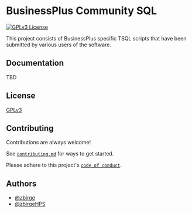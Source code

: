 
# BusinessPlus Community SQL

[![GPLv3 License](https://img.shields.io/badge/License-GPL%20v3-yellow.svg)](https://opensource.org/licenses/)


This project consists of BusinessPlus specific TSQL scripts that have been submitted by various users of the software.




## Documentation

TBD


## License

[GPLv3](https://www.gnu.org/licenses/licenses.html#GPL)


## Contributing

Contributions are always welcome!

See [`contributing.md`](https://github.com/BusinessPlus-Community/bp-community-sql/blob/main/CONTRIBUTING.md) for ways to get started.

Please adhere to this project's [`code of conduct`](https://github.com/BusinessPlus-Community/bp-community-sql/blob/main/CODE_OF_CONDUCT.md).


## Authors

- [@zbirge](https://www.github.com/zbirge)
- [@zbirgeHPS](https://github.com/zbirgeHPS)

